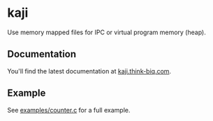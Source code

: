 # kaji

Use memory mapped files for IPC or virtual program memory (heap). 

## Documentation

You'll find the latest documentation at [kaji.think-biq.com](https://kaji.think-biq.com).

## Example

See [examples/counter.c](examples/counter.c) for a full example.